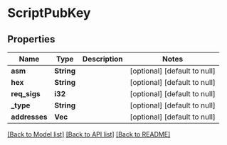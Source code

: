 # ScriptPubKey

## Properties
Name | Type | Description | Notes
------------ | ------------- | ------------- | -------------
**asm** | **String** |  | [optional] [default to null]
**hex** | **String** |  | [optional] [default to null]
**req_sigs** | **i32** |  | [optional] [default to null]
**_type** | **String** |  | [optional] [default to null]
**addresses** | **Vec<String>** |  | [optional] [default to null]

[[Back to Model list]](../README.md#documentation-for-models) [[Back to API list]](../README.md#documentation-for-api-endpoints) [[Back to README]](../README.md)


